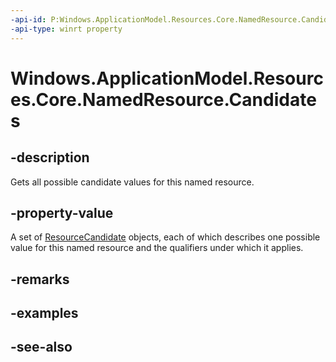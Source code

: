```yaml
---
-api-id: P:Windows.ApplicationModel.Resources.Core.NamedResource.Candidates
-api-type: winrt property
---
```


<!-- Property syntax
public Windows.Foundation.Collections.IVectorView<Windows.ApplicationModel.Resources.Core.ResourceCandidate> Candidates { get; }
-->

# Windows.ApplicationModel.Resources.Core.NamedResource.Candidates

## -description
Gets all possible candidate values for this named resource.

## -property-value
A set of [ResourceCandidate](resourcecandidate.md) objects, each of which describes one possible value for this named resource and the qualifiers under which it applies.

## -remarks

## -examples

## -see-also
